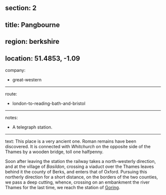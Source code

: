 section: 2
----
title: Pangbourne
----
region: berkshire
----
location: 51.4853, -1.09
----
company:
- great-western
----
route:
- london-to-reading-bath-and-bristol
----
notes:
- A telegraph station.
----
text: This place is a very ancient one. Roman remains have been discovered. It is connected with *Whitchurch* on the opposite side of the Thames by a wooden bridge, toll one halfpenny.

Soon after leaving the station the railway takes a north-westerly direction, and at the village of *Basildon*, crossing a viaduct over the Thames leaves behind it the county of Berks, and enters that of Oxford. Pursuing this northerly direction for a short distance, on the borders of the two counties, we pass a deep cutting, whence, crossing on an embankment the river Thames for the last time, we reach the station of [Goring](/stations/goring).
